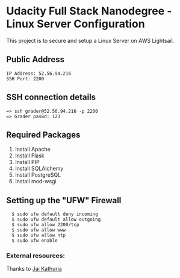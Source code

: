 # Udacity Full Stack Nanodegree - Linux Server Configuration
This project is to secure and setup a Linux Server on AWS Lightsail. 

## Public Address
```
IP Address: 52.56.94.216
SSH Port: 2200
```

## SSH connection details
```
=> ssh grader@52.56.94.216 -p 2200
=> Grader paswd: 123
```


## Required Packages
1. Install Apache 
2. Install Flask
3. Install PIP
4. Install SQLAlchemy
5. Install PostgreSQL
6. Install mod-wsgi

## Setting up the "UFW" Firewall
```  
  $ sudo ufw default deny incoming
  $ sudo ufw default allow outgoing
  $ sudo ufw allow 2200/tcp
  $ sudo ufw allow www
  $ sudo ufw allow ntp
  $ sudo ufw enable
```

### External resources:
Thanks to [Jai Kathuria](https://github.com/jaikathuria/FullStack-Project--8)
